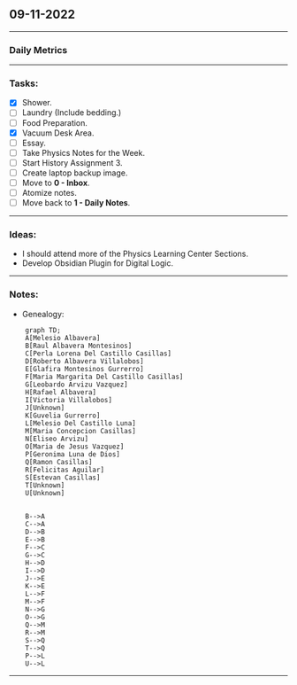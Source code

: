 ## 09-11-2022
---
### Daily Metrics
---
### Tasks:
- [x] Shower.
- [ ] Laundry (Include bedding.)
- [ ] Food Preparation.
- [x] Vacuum Desk Area.
- [ ] Essay.
- [ ] Take Physics Notes for the Week.
- [ ] Start History Assignment 3.
- [ ] Create laptop backup image.
- [ ] Move to **0 - Inbox**.
- [ ] Atomize notes.
- [ ] Move back to **1 - Daily Notes**.
---
### Ideas:
- I should attend more of the Physics Learning Center Sections.
- Develop Obsidian Plugin for Digital Logic.
---
### Notes:
- Genealogy:
```mermaid
	graph TD;
	A[Melesio Albavera]
	B[Raul Albavera Montesinos]
	C[Perla Lorena Del Castillo Casillas]
	D[Roberto Albavera Villalobos]
	E[Glafira Montesinos Gurrerro]
	F[Maria Margarita Del Castillo Casillas]
	G[Leobardo Arvizu Vazquez]
	H[Rafael Albavera]
	I[Victoria Villalobos]
	J[Unknown]
	K[Guvelia Gurrerro]
	L[Melesio Del Castillo Luna]
	M[Maria Concepcion Casillas]
	N[Eliseo Arvizu]
	O[Maria de Jesus Vazquez]
	P[Geronima Luna de Dios]
	Q[Ramon Casillas]
	R[Felicitas Aguilar]
	S[Estevan Casillas]
	T[Unknown]
	U[Unknown]
	
	
	B-->A
	C-->A
	D-->B
	E-->B
	F-->C
	G-->C
	H-->D
	I-->D
	J-->E
	K-->E
	L-->F
	M-->F
	N-->G
	O-->G
	Q-->M
	R-->M
	S-->Q
	T-->Q
	P-->L
	U-->L
```
---